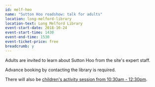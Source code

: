 ```yaml
---
id: melf-hoo
name: "Sutton Hoo roadshow: talk for adults"
location: long-melford-library
location-text: Long Melford Library
event-start-date: 2018-10-24
event-start-time: 1430
event-end-time: 1530
event-ticket-price: free
breadcrumb: y
---
```


Adults are invited to learn about Sutton Hoo from the site's expert staff.

Advance booking by contacting the library is required.

There will also be [children's activity session from 10:30am - 12:30pm](/events/long-melford-2018-10-24-sutton-hoo/).
